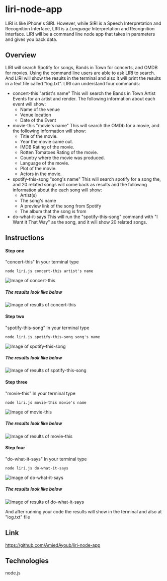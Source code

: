 # liri-node-app
LIRI is like iPhone's SIRI. However, while SIRI is a Speech Interpretation and Recognition Interface, LIRI is a _Language_ Interpretation and Recognition Interface. LIRI will be a command line node app that takes in parameters and gives you back data.

## Overview
LIRI will search Spotify for songs, Bands in Town for concerts, and OMDB for movies.
Using the command line users are able to ask LIRI to search. And LIRI will show the results in the terminal and also it will print the results in a text file called "log.txt".
LIRI can understand four commands:
* concert-this "artist's name"
    This will search the Bands in Town Artist Events for an artist and render. The following information about each event will show:
    * Name of the venue
    * Venue location
    * Date of the Event
* movie-this "movie's name"
    This will search the OMDb for a movie, and the following information will show:
    * Title of the movie.
    * Year the movie came out.
    * IMDB Rating of the movie.
    * Rotten Tomatoes Rating of the movie.
    * Country where the movie was produced.
    * Language of the movie.
    * Plot of the movie.
    * Actors in the movie.
* spotify-this-song "song's name"
    This will search spotify for a song the, and 20 related songs will come back as results and the following information about the each song will show:
    * Artist(s)
    * The song's name
    * A preview link of the song from Spotify
    * The album that the song is from
* do-what-it-says
    This will run the "spotify-this-song" command with "I Want it That Way" as the song, and it will show 20 related songs.

## Instructions

#### Step one
"concert-this"
In your terminal type
```terminal
node liri.js concert-this artist's name
```

![Image of concert-this](./images/1.png)

##### The results look like below
![Image of results of concert-this](./images/2.png)

#### Step two
"spotify-this-song"
In your terminal type
```terminal
node liri.js spotify-this-song song's name
```

![Image of spotify-this-song](./images/3.png)

##### The results look like below
![Image of results of spotify-this-song](./images/4.png)


#### Step three
"movie-this"
In your terminal type
```terminal
node liri.js movie-this movie's name
```

![Image of movie-this](./images/5.png)

##### The results look like below
![Image of results of movie-this](./images/6.png)


#### Step four
"do-what-it-says"
In your terminal type
```terminal
node liri.js do-what-it-says
```

![Image of do-what-it-says](./images/7.png)

##### The results look like below
![Image of results of do-what-it-says](./images/8.png)


And after running your code the results will show in the terminal and also at "log.txt" file


## Link
https://github.com/AmjedAyoub/liri-node-app

## Technologies
node.js